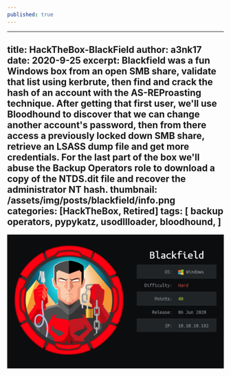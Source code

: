 ```yaml
---
published: true
---
```

---
title: HackTheBox-BlackField
author: a3nk17
date: 2020-9-25 
excerpt: Blackfield was a fun Windows box from an open SMB share, validate that list using kerbrute, then find and crack the hash of an account with the AS-REProasting technique. After getting that first user, we'll use Bloodhound to discover that we can change another account's password, then from there access a previously locked down SMB share, retrieve an LSASS dump file and get more credentials. For the last part of the box we'll abuse the Backup Operators role to download a copy of the NTDS.dit file and recover the administrator NT hash.
thumbnail: /assets/img/posts/blackfield/info.png
categories: [HackTheBox, Retired]
tags: [ backup operators, pypykatz, usodllloader, bloodhound, ]
---


![info](/assets/img/posts/blackfield/info.png)


